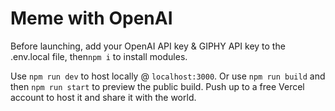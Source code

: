 # Meme with OpenAI

Before launching, add your OpenAI API key & GIPHY API key to the .env.local file, then`npm i` to install modules.

Use `npm run dev` to host locally @ `localhost:3000`. Or use `npm run build` and then `npm run start` to preview the public build. Push up to a free Vercel account to host it and share it with the world.

